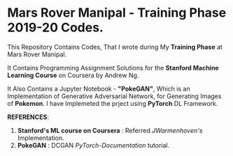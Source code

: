 # Mars Rover Manipal - Training Phase 2019-20 Codes.

This Repository Contains Codes, That I wrote during My **Training Phase** at Mars Rover Manipal.

It Contains Programming Assignment Solutions for the **Stanford Machine Learning Course** on Coursera by Andrew Ng.

It Also Contains a Jupyter Notebook - **"PokeGAN"**, Which is an Implementation of Generative Adversarial Network, for Generating Images of **Pokemon**. I have Implemeted the prject using **PyTorch** DL Framework.



**REFERENCES**: 
1. **Stanford's ML course on Coursera** : Referred *JWarmenhoven's* Implementation. 
2. **PokeGAN** : DCGAN *PyTorch-Documentation* tutorial.
